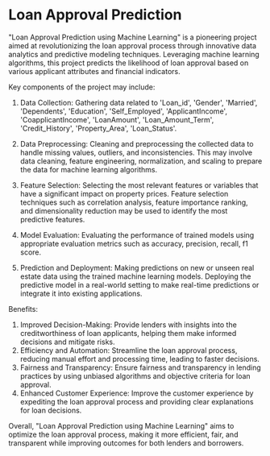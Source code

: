 # Loan Approval Prediction

"Loan Approval Prediction using Machine Learning" is a pioneering project aimed at revolutionizing the loan approval process through innovative data analytics and predictive modeling techniques. Leveraging machine learning algorithms, this project predicts the likelihood of loan approval based on various applicant attributes and financial indicators.

Key components of the project may include:
1. Data Collection: Gathering data related to 'Loan_id', 'Gender', 'Married', 'Dependents', 'Education',
   'Self_Employed', 'ApplicantIncome', 'CoapplicantIncome', 'LoanAmount', 'Loan_Amount_Term', 'Credit_History', 'Property_Area', 
   'Loan_Status'.
   
2. Data Preprocessing: Cleaning and preprocessing the collected data to handle missing values, outliers, and inconsistencies.
   This may involve data cleaning, feature engineering, normalization, and scaling to prepare the data for machine learning algorithms.
   
3. Feature Selection: Selecting the most relevant features or variables that have a significant impact on property prices.
   Feature selection techniques such as correlation analysis, feature importance ranking, and dimensionality reduction may be used to 
   identify the most predictive features.
   
4. Model Evaluation: Evaluating the performance of trained models using appropriate evaluation metrics such as accuracy, precision, 
   recall, f1 score.
   
5. Prediction and Deployment: Making predictions on new or unseen real estate data using the trained machine learning models.
   Deploying the predictive model in a real-world setting to make real-time predictions or integrate it into existing applications.



Benefits:
1. Improved Decision-Making: Provide lenders with insights into the creditworthiness of loan applicants, helping them make informed 
   decisions and mitigate risks.
2. Efficiency and Automation: Streamline the loan approval process, reducing manual effort and processing time, leading to faster 
   decisions.
3. Fairness and Transparency: Ensure fairness and transparency in lending practices by using unbiased algorithms and objective criteria 
   for loan approval.
4. Enhanced Customer Experience: Improve the customer experience by expediting the loan approval process and providing clear explanations 
   for loan decisions.
   
Overall, "Loan Approval Prediction using Machine Learning" aims to optimize the loan approval process, making it more efficient, fair, and transparent while improving outcomes for both lenders and borrowers.
